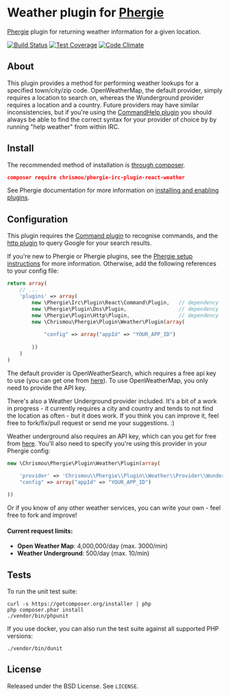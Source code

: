 # Weather plugin for [Phergie](http://github.com/phergie/phergie-irc-bot-react/)

[Phergie](http://github.com/phergie/phergie-irc-bot-react/) plugin for returning weather information for a given location.

[![Build Status](https://scrutinizer-ci.com/g/chrismou/phergie-irc-plugin-react-weather/badges/build.png?b=master)](https://scrutinizer-ci.com/g/chrismou/phergie-irc-plugin-react-weather/build-status/master)
[![Test Coverage](https://codeclimate.com/github/chrismou/phergie-irc-plugin-react-weather/badges/coverage.svg)](https://codeclimate.com/github/chrismou/phergie-irc-plugin-react-weather/coverage)
[![Code Climate](https://codeclimate.com/github/chrismou/phergie-irc-plugin-react-weather/badges/gpa.svg)](https://codeclimate.com/github/chrismou/phergie-irc-plugin-react-weather)

## About
This plugin provides a method for performing weather lookups for a specified town/city/zip code. OpenWeatherMap, the default provider, simply requires a location to search on,
whereas the Wunderground provider requires a location and a country. Future providers may have similar inconsistencies, but if you're using the 
[CommandHelp plugin](https://github.com/phergie/phergie-irc-plugin-react-commandhelp) you should always be able to find the correct syntax for your provider of choice by by running 
"help weather" from within IRC.

## Install

The recommended method of installation is [through composer](http://getcomposer.org).

```JSON
composer require chrismou/phergie-irc-plugin-react-weather
```

See Phergie documentation for more information on
[installing and enabling plugins](https://github.com/phergie/phergie-irc-bot-react/wiki/Usage#plugins).

## Configuration

This plugin requires the [Command plugin](https://github.com/phergie/phergie-irc-plugin-react-command) to recognise commands, and the
[http plugin](https://github.com/phergie/phergie-http) to query Google for your search results.

If you're new to Phergie or Phergie plugins, see the [Phergie setup instructions](https://github.com/phergie/phergie-irc-bot-react/wiki/Usage#configuration)
for more information.  Otherwise, add the following references to your config file:

```php
return array(
	// ...
    'plugins' => array(
		new \Phergie\Irc\Plugin\React\Command\Plugin,   // dependency
		new \Phergie\Plugin\Dns\Plugin,                 // dependency
		new \Phergie\Plugin\Http\Plugin,                // dependency
		new \Chrismou\Phergie\Plugin\Weather\Plugin(array(
        
            "config" => array("appId" => "YOUR_APP_ID")
        
        ))
	)
)
```

The default provider is OpenWeatherSearch, which requires a free api key to use (you can get one from 
[here](http://openweathermap.org/appid)).  To use OpenWeatherMap, you only need to provide the API key.

There's also a Weather Underground provider included. It's a bit of a work in progress - it currently requires a city and country and tends to not find 
the location as often - but it does work.  If you think you can improve it, feel free to fork/fix/pull request or send me your suggestions. :)

Weather underground also requires an API key, which can you get for free from [here](http://www.wunderground.com/weather/api/). You'll also need to
specify you're using this provider in your Phergie config:

```php
new \Chrismou\Phergie\Plugin\Weather\Plugin(array(
	
	'provider' => 'Chrismou\\Phergie\\Plugin\\Weather\\Provider\\Wunderground',
    "config" => array("appId" => "YOUR_APP_ID")

))
```
Or if you know of any other weather services, you can write your own - feel free to fork and improve!

#### Current request limits:
* **Open Weather Map**: 4,000,000/day (max. 3000/min)
* **Weather Underground**: 500/day (max. 10/min)

## Tests

To run the unit test suite:

```
curl -s https://getcomposer.org/installer | php
php composer.phar install
./vendor/bin/phpunit
```

If you use docker, you can also run the test suite against all supported PHP versions:
```
./vendor/bin/dunit
```

## License

Released under the BSD License. See `LICENSE`.
